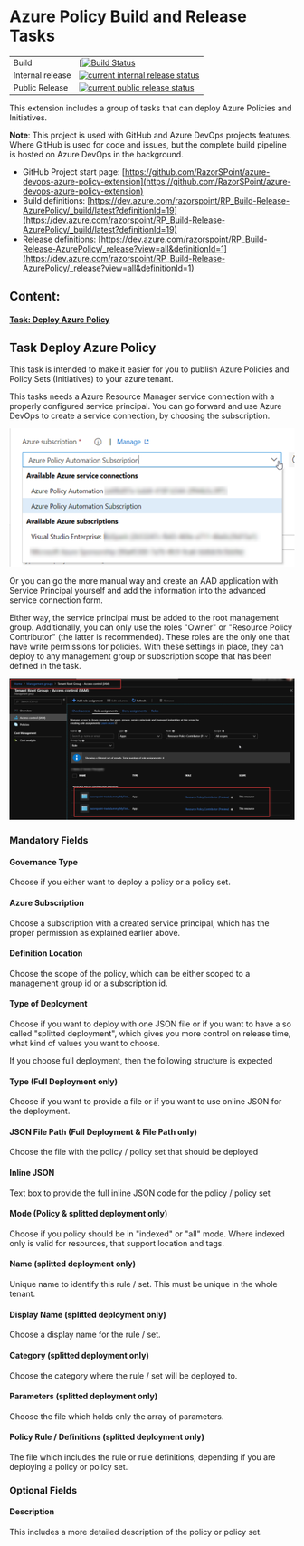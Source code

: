 
# Azure Policy Build and Release Tasks

|||
|-|-|
|Build|[[![Build Status](https://dev.azure.com/razorspoint/RP_Build-Release-AzurePolicy/_apis/build/status/RazorSPoint.azure-devops-azure-policy-extension?branchName=master)](https://dev.azure.com/razorspoint/RP_Build-Release-AzurePolicy/_build/latest?definitionId=17)|
|Internal release| [![current internal release status](https://vsrm.dev.azure.com/RazorSpoint/_apis/public/Release/badge/3809133c-f9cd-4d0d-8e63-d1953bedc6cf/1/1)](https://dev.azure.com/razorspoint/RP_Build-Release-AzurePolicy/_release?view=mine&definitionId=4&_a=releases)|
|Public Release|[![current public release status](https://vsrm.dev.azure.com/RazorSpoint/_apis/public/Release/badge/3809133c-f9cd-4d0d-8e63-d1953bedc6cf/1/2)](https://dev.azure.com/razorspoint/RP_Build-Release-AzurePolicy/_release?view=mine&definitionId=4&_a=releases)|

This extension includes a group of tasks that can deploy Azure Policies and Initiatives.

**Note**: This project is used with GitHub and Azure DevOps projects features. Where GitHub is used for code and issues, but the complete build pipeline is hosted on Azure DevOps in the background.

* GitHub Project start page: [https://github.com/RazorSPoint/azure-devops-azure-policy-extension](https://github.com/RazorSPoint/azure-devops-azure-policy-extension)
* Build definitions: [https://dev.azure.com/razorspoint/RP_Build-Release-AzurePolicy/_build/latest?definitionId=19](https://dev.azure.com/razorspoint/RP_Build-Release-AzurePolicy/_build/latest?definitionId=19)
* Release definitions: [https://dev.azure.com/razorspoint/RP_Build-Release-AzurePolicy/_release?view=all&definitionId=1](https://dev.azure.com/razorspoint/RP_Build-Release-AzurePolicy/_release?view=all&definitionId=1)

## Content:

#### [Task: Deploy Azure Policy](#Task-Deploy-Azure-Policy)

## <a id="Task-Deploy-Azure-Policy"> </a> Task Deploy Azure Policy

This task is intended to make it easier for you to publish Azure Policies and Policy Sets (Initiatives) to your azure tenant.

This tasks needs a Azure Resource Manager service connection with a properly configured service principal. You can go forward and use Azure DevOps to create a service connection, by choosing the subscription.

![](src/images/AzurePolicyTask/AzurePolicyTask03.png)

Or you can go the more manual way and create an AAD application with Service Principal yourself and add the information into the advanced service connection form.

Either way, the service principal must be added to the root management group. Additionally, you can only use the roles "Owner" or "Resource Policy Contributor" (the latter is recommended). These roles are the only one that have write permissions for policies. With these settings in place, they can deploy to any management group or subscription scope that has been defined in the task.

![](src/images/AzurePolicyTask/AzurePolicyTask01.png)

### Mandatory Fields

#### Governance Type
Choose if you either want to deploy a policy or a policy set.

#### Azure Subscription
Choose a subscription with a created service principal, which has the proper permission as explained earlier above.

#### Definition Location
Choose the scope of the policy, which can be either scoped to a management group id or a subscription id.

#### Type of Deployment
Choose if you want to deploy with one JSON file or if you want to have a so called "splitted deployment", which gives you more control on release time, what kind of values you want to choose.

If you choose full deployment, then the following structure is expected

#### Type (Full Deployment only)
Choose if you want to provide a file or if you want to use online JSON for the deployment.

#### JSON File Path (Full Deployment & File Path only)
Choose the file with the policy / policy set that should be deployed

#### Inline JSON
Text box to provide the full inline JSON code for the policy / policy set

#### Mode (Policy & splitted deployment only)
Choose if you policy should be in "indexed" or "all" mode. Where indexed only is valid for resources, that support location and tags.

#### Name (splitted deployment only)
Unique name to identify this rule / set. This must be unique in the whole tenant.

#### Display Name (splitted deployment only)
Choose a display name for the rule / set.

#### Category (splitted deployment only)
Choose the category where the rule / set will be deployed to.

#### Parameters (splitted deployment only)
Choose the file which holds only the array of parameters.

#### Policy Rule / Definitions (splitted deployment only)
The file which includes the rule or rule definitions, depending if you are deploying a policy or policy set.

### Optional Fields

#### Description
This includes a more detailed description of the policy or policy set.